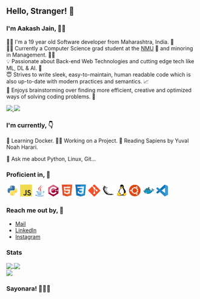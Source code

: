 ## Hello, Stranger! 👋

### I'm Aakash Jain, 🐱‍👤

👨‍💻 I'm a 19 year old Software developer from Maharashtra, India. 🌆  
👨‍🎓 Currently a Computer Science grad student at the [NMU](https://nmu.ac.in/) 🏫 and minoring in Management. 👨‍💼  
💡 Passionate about Back-end Web Technologies and cutting edge tech like ML, DL & AI. 🤖  
😇 Strives to write sleek, easy-to-maintain, human readable code which is also up-to-date with modern practices and semantics. 📈  
🚀 Enjoys brainstorming over finding more efficient, creative and optimized ways of solving coding problems. 📄  

<a href="https://github.com/ashtrospection">
  <img src="https://komarev.com/ghpvc/?username=ashtrospection&color=blueviolet&label=Profile+Visits">
</a>
<a href="https://astrospection.github.io/">
  <img src="https://img.shields.io/badge/Portfolio-https%3A%2F%2Fastrospection.github.io-blue">
</a>

### I'm currently, 👇
🌱 Learning Docker.
👷‍♂️ Working on a Project.
📙 Reading Sapiens by Yuval Noah Harari.

💬 Ask me about Python, Linux, Git...

### Proficient in, 🤯
<img height="32" src="https://raw.githubusercontent.com/devicons/devicon/master/icons/python/python-original.svg" />
<img height="32" src="https://raw.githubusercontent.com/devicons/devicon/master/icons/javascript/javascript-original.svg" />
<img height="32" src="https://raw.githubusercontent.com/devicons/devicon/master/icons/java/java-original.svg" />
<img height="32" src="https://raw.githubusercontent.com/devicons/devicon/master/icons/cplusplus/cplusplus-original.svg" />
<img height="32" src="https://raw.githubusercontent.com/devicons/devicon/master/icons/html5/html5-original.svg" />
<img height="32" src="https://raw.githubusercontent.com/devicons/devicon/master/icons/css3/css3-original.svg" />
<img height="32" src="https://raw.githubusercontent.com/devicons/devicon/master/icons/git/git-original.svg" />
<img height="32" src="https://raw.githubusercontent.com/devicons/devicon/master/icons/flask/flask-original.svg" />
<img height="32" src="https://raw.githubusercontent.com/devicons/devicon/master/icons/linux/linux-original.svg" />
<img height="32" src="https://raw.githubusercontent.com/devicons/devicon/master/icons/ubuntu/ubuntu-plain.svg" />
<img height="32" src="https://raw.githubusercontent.com/devicons/devicon/master/icons/docker/docker-original.svg" />
<img height="32" src="https://raw.githubusercontent.com/devicons/devicon/master/icons/vscode/vscode-original.svg" />

### Reach me out by, 🤝
- [Mail](mailto:aakashjainofficial@gmail.com)
- [LinkedIn](https://www.linkedin.com/in/aakashjainofficial/)
- [Instagram](https://www.instagram.com/ashtrospection/)

### Stats
<div>
<a href="https://github.com/anuraghazra/github-readme-stats">
  <img align="center" src="https://github-readme-stats.vercel.app/api?username=ashtrospection&count_private=true&hide=prs,contribs&theme=tokyonight" />
</a>
<a href="https://github.com/anuraghazra/convoychat">
  <img align="center" src="https://github-readme-stats.vercel.app/api/top-langs/?username=ashtrospection&exclude_repo=data-structures&langs_count=4&layout=compact&theme=tokyonight" />
</a>
</div>

<a href="https://www.codewars.com/users/BadAsh">
  <img align="center" src="https://www.codewars.com/users/BadAsh/badges/large">
</a>

### Sayonara! 🙋‍♂️🖤